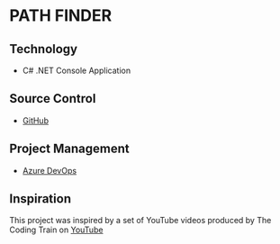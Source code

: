 # PATH FINDER

## Technology

- C# .NET Console Application 

## Source Control

- [GitHub](https://github.com/Ashley-Gibson/Path-Finder)

## Project Management

- [Azure DevOps](https://ashley-gibson.visualstudio.com/Path%20Finder/_boards/board/t/Path%20Finder%20Team/Stories)

## Inspiration

This project was inspired by a set of YouTube videos produced by The Coding Train on [YouTube](https://youtu.be/aKYlikFAV4k)
